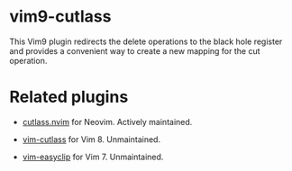 vim9-cutlass
============

This Vim9 plugin redirects the delete operations to the black hole register
and provides a convenient way to create a new mapping for the cut operation.

Related plugins
===============

* [cutlass.nvim](https://github.com/gbprod/cutlass.nvim) for Neovim.
  Actively maintained.

* [vim-cutlass](https://github.com/svermeulen/vim-cutlass) for Vim 8.
  Unmaintained.

* [vim-easyclip](https://github.com/svermeulen/vim-easyclip) for Vim 7.
  Unmaintained.
